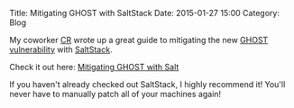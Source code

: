 Title: Mitigating GHOST with SaltStack
Date: 2015-01-27 15:00
Category: Blog

My coworker [CR][3] wrote up a great guide to mitigating the new [GHOST
vulnerability][1] with [SaltStack][2].

[1]: http://www.openwall.com/lists/oss-security/2015/01/27/9
[2]: http://www.saltstack.com
[3]: https://twitter.com/croldham

Check it out here:
[Mitigating GHOST with Salt](https://medium.com/@cro/mitigating-ghost-with-salt-2a28b6eb9e4b)

If you haven't already checked out SaltStack, I highly recommend it! You'll
never have to manually patch all of your machines again!
